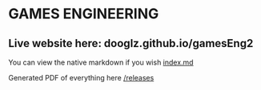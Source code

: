 # GAMES ENGINEERING #
## Live website here: dooglz.github.io/gamesEng2 ##

You can view the native markdown if you wish [index.md]()

Generated PDF of everything here [/releases]()